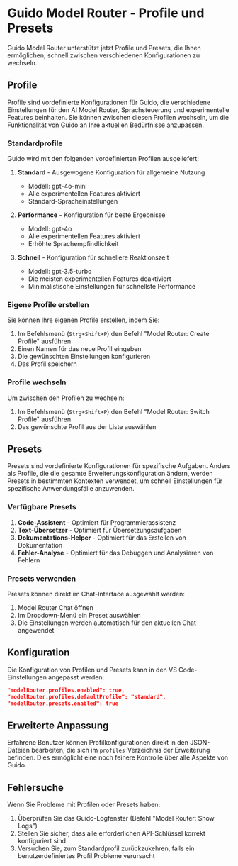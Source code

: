 # Guido Model Router - Profile und Presets

Guido Model Router unterstützt jetzt Profile und Presets, die Ihnen ermöglichen, schnell zwischen verschiedenen Konfigurationen zu wechseln.

## Profile

Profile sind vordefinierte Konfigurationen für Guido, die verschiedene Einstellungen für den AI Model Router, Sprachsteuerung und experimentelle Features beinhalten. Sie können zwischen diesen Profilen wechseln, um die Funktionalität von Guido an Ihre aktuellen Bedürfnisse anzupassen.

### Standardprofile

Guido wird mit den folgenden vordefinierten Profilen ausgeliefert:

1. **Standard** - Ausgewogene Konfiguration für allgemeine Nutzung
   - Modell: gpt-4o-mini
   - Alle experimentellen Features aktiviert
   - Standard-Spracheinstellungen

2. **Performance** - Konfiguration für beste Ergebnisse
   - Modell: gpt-4o
   - Alle experimentellen Features aktiviert
   - Erhöhte Sprachempfindlichkeit

3. **Schnell** - Konfiguration für schnellere Reaktionszeit
   - Modell: gpt-3.5-turbo
   - Die meisten experimentellen Features deaktiviert
   - Minimalistische Einstellungen für schnellste Performance

### Eigene Profile erstellen

Sie können Ihre eigenen Profile erstellen, indem Sie:

1. Im Befehlsmenü (`Strg+Shift+P`) den Befehl "Model Router: Create Profile" ausführen
2. Einen Namen für das neue Profil eingeben
3. Die gewünschten Einstellungen konfigurieren
4. Das Profil speichern

### Profile wechseln

Um zwischen den Profilen zu wechseln:

1. Im Befehlsmenü (`Strg+Shift+P`) den Befehl "Model Router: Switch Profile" ausführen
2. Das gewünschte Profil aus der Liste auswählen

## Presets

Presets sind vordefinierte Konfigurationen für spezifische Aufgaben. Anders als Profile, die die gesamte Erweiterungskonfiguration ändern, werden Presets in bestimmten Kontexten verwendet, um schnell Einstellungen für spezifische Anwendungsfälle anzuwenden.

### Verfügbare Presets

1. **Code-Assistent** - Optimiert für Programmierassistenz
2. **Text-Übersetzer** - Optimiert für Übersetzungsaufgaben
3. **Dokumentations-Helper** - Optimiert für das Erstellen von Dokumentation
4. **Fehler-Analyse** - Optimiert für das Debuggen und Analysieren von Fehlern

### Presets verwenden

Presets können direkt im Chat-Interface ausgewählt werden:

1. Model Router Chat öffnen
2. Im Dropdown-Menü ein Preset auswählen
3. Die Einstellungen werden automatisch für den aktuellen Chat angewendet

## Konfiguration

Die Konfiguration von Profilen und Presets kann in den VS Code-Einstellungen angepasst werden:

```json
"modelRouter.profiles.enabled": true,
"modelRouter.profiles.defaultProfile": "standard",
"modelRouter.presets.enabled": true
```

## Erweiterte Anpassung

Erfahrene Benutzer können Profilkonfigurationen direkt in den JSON-Dateien bearbeiten, die sich im `profiles`-Verzeichnis der Erweiterung befinden. Dies ermöglicht eine noch feinere Kontrolle über alle Aspekte von Guido.

## Fehlersuche

Wenn Sie Probleme mit Profilen oder Presets haben:

1. Überprüfen Sie das Guido-Logfenster (Befehl "Model Router: Show Logs")
2. Stellen Sie sicher, dass alle erforderlichen API-Schlüssel korrekt konfiguriert sind
3. Versuchen Sie, zum Standardprofil zurückzukehren, falls ein benutzerdefiniertes Profil Probleme verursacht
